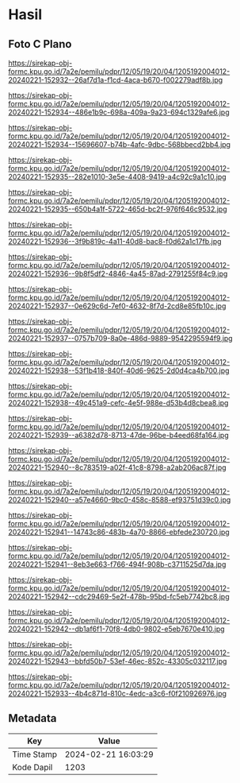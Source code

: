 # Hasil

## Foto C Plano

https://sirekap-obj-formc.kpu.go.id/7a2e/pemilu/pdpr/12/05/19/20/04/1205192004012-20240221-152932--26af7d1a-f1cd-4aca-b670-f002279adf8b.jpg

https://sirekap-obj-formc.kpu.go.id/7a2e/pemilu/pdpr/12/05/19/20/04/1205192004012-20240221-152934--486e1b9c-698a-409a-9a23-694c1329afe6.jpg

https://sirekap-obj-formc.kpu.go.id/7a2e/pemilu/pdpr/12/05/19/20/04/1205192004012-20240221-152934--15696607-b74b-4afc-9dbc-568bbecd2bb4.jpg

https://sirekap-obj-formc.kpu.go.id/7a2e/pemilu/pdpr/12/05/19/20/04/1205192004012-20240221-152935--282e1010-3e5e-4408-9419-a4c92c9a1c10.jpg

https://sirekap-obj-formc.kpu.go.id/7a2e/pemilu/pdpr/12/05/19/20/04/1205192004012-20240221-152935--650b4a1f-5722-465d-bc2f-976f646c9532.jpg

https://sirekap-obj-formc.kpu.go.id/7a2e/pemilu/pdpr/12/05/19/20/04/1205192004012-20240221-152936--3f9b819c-4a11-40d8-bac8-f0d62a1c17fb.jpg

https://sirekap-obj-formc.kpu.go.id/7a2e/pemilu/pdpr/12/05/19/20/04/1205192004012-20240221-152936--9b8f5df2-4846-4a45-87ad-2791255f84c9.jpg

https://sirekap-obj-formc.kpu.go.id/7a2e/pemilu/pdpr/12/05/19/20/04/1205192004012-20240221-152937--0e629c6d-7ef0-4632-8f7d-2cd8e85fb10c.jpg

https://sirekap-obj-formc.kpu.go.id/7a2e/pemilu/pdpr/12/05/19/20/04/1205192004012-20240221-152937--0757b709-8a0e-486d-9889-9542295594f9.jpg

https://sirekap-obj-formc.kpu.go.id/7a2e/pemilu/pdpr/12/05/19/20/04/1205192004012-20240221-152938--53f1b418-840f-40d6-9625-2d0d4ca4b700.jpg

https://sirekap-obj-formc.kpu.go.id/7a2e/pemilu/pdpr/12/05/19/20/04/1205192004012-20240221-152938--49c451a9-cefc-4e5f-988e-d53b4d8cbea8.jpg

https://sirekap-obj-formc.kpu.go.id/7a2e/pemilu/pdpr/12/05/19/20/04/1205192004012-20240221-152939--a6382d78-8713-47de-96be-b4eed68fa164.jpg

https://sirekap-obj-formc.kpu.go.id/7a2e/pemilu/pdpr/12/05/19/20/04/1205192004012-20240221-152940--8c783519-a02f-41c8-8798-a2ab206ac87f.jpg

https://sirekap-obj-formc.kpu.go.id/7a2e/pemilu/pdpr/12/05/19/20/04/1205192004012-20240221-152940--a57e4660-9bc0-458c-8588-ef93751d39c0.jpg

https://sirekap-obj-formc.kpu.go.id/7a2e/pemilu/pdpr/12/05/19/20/04/1205192004012-20240221-152941--14743c86-483b-4a70-8866-ebfede230720.jpg

https://sirekap-obj-formc.kpu.go.id/7a2e/pemilu/pdpr/12/05/19/20/04/1205192004012-20240221-152941--8eb3e663-f766-494f-908b-c3711525d7da.jpg

https://sirekap-obj-formc.kpu.go.id/7a2e/pemilu/pdpr/12/05/19/20/04/1205192004012-20240221-152942--cdc29469-5e2f-478b-95bd-fc5eb7742bc8.jpg

https://sirekap-obj-formc.kpu.go.id/7a2e/pemilu/pdpr/12/05/19/20/04/1205192004012-20240221-152942--db1af6f1-70f8-4db0-9802-e5eb7670e410.jpg

https://sirekap-obj-formc.kpu.go.id/7a2e/pemilu/pdpr/12/05/19/20/04/1205192004012-20240221-152943--bbfd50b7-53ef-46ec-852c-43305c032117.jpg

https://sirekap-obj-formc.kpu.go.id/7a2e/pemilu/pdpr/12/05/19/20/04/1205192004012-20240221-152933--4b4c871d-810c-4edc-a3c6-f0f210926976.jpg


## Metadata

| Key        | Value               |
| ---------- | ------------------- |
| Time Stamp | 2024-02-21 16:03:29 |
| Kode Dapil | 1203                |



